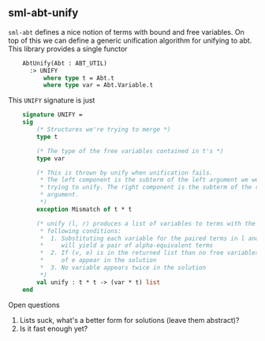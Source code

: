## sml-abt-unify

`sml-abt` defines a nice notion of terms with bound and free
variables. On top of this we can define a generic unification
algorithm for unifying to abt. This library provides a single functor

``` sml
    AbtUnify(Abt : ABT_UTIL)
      :> UNIFY
          where type t = Abt.t
          where type var = Abt.Variable.t
```

This `UNIFY` signature is just

``` sml
    signature UNIFY =
    sig
        (* Structures we're trying to merge *)
        type t

        (* The type of the free variables contained in t's *)
        type var

        (* This is thrown by unify when unification fails.
         * The left component is the subterm of the left argument we were
         * trying to unify. The right component is the subterm of the right
         * argument.
         *)
        exception Mismatch of t * t

        (* unify (l, r) produces a list of variables to terms with the
         * following conditions:
         *  1. Substituting each variable for the paired terms in l and r
         *     will yield a pair of alpha-equivalent terms
         *  2. If (v, e) is in the returned list than no free variables
         *     of e appear in the solution
         *  3. No variable appears twice in the solution
         *)
        val unify : t * t -> (var * t) list
    end
```

Open questions

 1. Lists suck, what's a better form for solutions (leave them
    abstract)?
 2. Is it fast enough yet?
